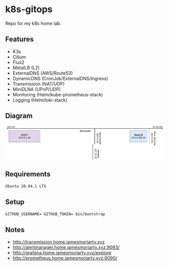 # k8s-gitops

Repo for my k8s home lab.

## Features

* K3s
* Cilium
* Flux2
* MetalLB (L2)
* ExternalDNS (AWS/Route53)
* DynamicDNS (CronJob/ExternalDNS/Ingress)
* Transmission (NAT/UDP)
* MiniDLNA (UPnP/UDP)
* Monitoring (Helm/kube-prometheus-stack)
* Logging (Helm/loki-stack)

## Diagram

![Arch](docs/arch.png)


## Requirements

```
Ubuntu 20.04.1 LTS
```

## Setup

```
GITHUB_USERNAME= GITHUB_TOKEN= bin/bootstrap
```

## Notes

- http://transmission.home.jamesmoriarty.xyz
- http://alertmanager.home.jamesmoriarty.xyz:9093/
- http://grafana.home.jamesmoriarty.xyz/explore
- http://prometheus.home.jamesmoriarty.xyz:9090/